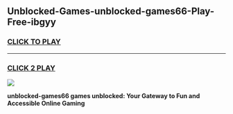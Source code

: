 
## Unblocked-Games-unblocked-games66-Play-Free-ibgyy
<h3>
<a href="https://premium76.site?title=unblocked-games66&ref=12A">CLICK TO PLAY</a></h3>
<hr>

<h3>
<a href="https://premium76.site?title=unblocked-games66&ref=12A">CLICK 2 PLAY</a>
  
</h3>

<a href="https://premium76.site?title=unblocked-games66&ref=12A"><img src="https://clearcache.store/games.png"></a>


**unblocked-games66 games unblocked: Your Gateway to Fun and Accessible Online Gaming**
